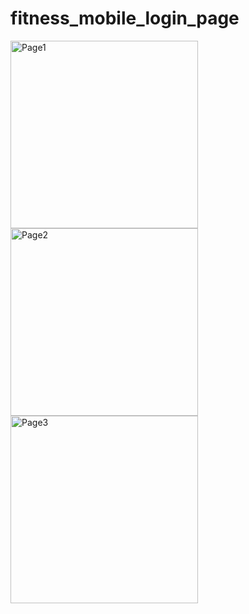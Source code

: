 # fitness_mobile_login_page
<img src="https://github.com/Yigitrgun/fitness_mobile_login_page/assets/101149757/d48ef152-b385-4f4e-91cd-bb4925b3e5dc" alt="Page1"  height="300">
<img src="https://github.com/Yigitrgun/fitness_mobile_login_page/assets/101149757/130dba7d-0d75-4527-90cb-0aaa8266a5f8" alt="Page2"  height="300">
<img src="https://github.com/Yigitrgun/fitness_mobile_login_page/assets/101149757/a99c85de-b0d2-4689-876f-703c906183e6" alt="Page3"  height="300">




